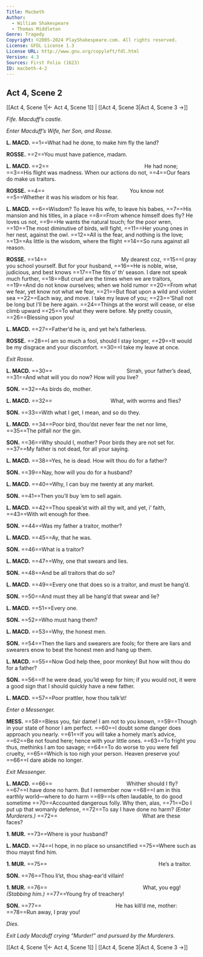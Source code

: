 ```yaml
---
Title: Macbeth
Author: 
  - William Shakespeare
  - Thomas Middleton
Genre: Tragedy
Copyright: ©2005-2024 PlayShakespeare.com. All rights reserved.
License: GFDL License 1.3
License URL: http://www.gnu.org/copyleft/fdl.html
Version: 4.3
Sources: First Folio (1623)
ID: macbeth-4-2
---
```


## Act 4, Scene 2
[[Act 4, Scene 1|← Act 4, Scene 1]] | [[Act 4, Scene 3|Act 4, Scene 3 →]]

*Fife. Macduff’s castle.*

*Enter Macduff’s Wife, her Son, and Rosse.*

**L. MACD.**
==1==What had he done, to make him fly the land?

**ROSSE.**
==2==You must have patience, madam.

**L. MACD.**
==2==                  He had none;
==3==His flight was madness. When our actions do not,
==4==Our fears do make us traitors.

**ROSSE.**
==4==                You know not
==5==Whether it was his wisdom or his fear.

**L. MACD.**
==6==Wisdom? To leave his wife, to leave his babes,
==7==His mansion and his titles, in a place
==8==From whence himself does fly? He loves us not,
==9==He wants the natural touch; for the poor wren,
==10==The most diminutive of birds, will fight,
==11==Her young ones in her nest, against the owl.
==12==All is the fear, and nothing is the love;
==13==As little is the wisdom, where the flight
==14==So runs against all reason.

**ROSSE.**
==14==              My dearest coz,
==15==I pray you school yourself. But for your husband,
==16==He is noble, wise, judicious, and best knows
==17==The fits o’ th’ season. I dare not speak much further,
==18==But cruel are the times when we are traitors,
==19==And do not know ourselves; when we hold rumor
==20==From what we fear, yet know not what we fear,
==21==But float upon a wild and violent sea
==22==Each way, and move. I take my leave of you;
==23==’Shall not be long but I’ll be here again.
==24==Things at the worst will cease, or else climb upward
==25==To what they were before. My pretty cousin,
==26==Blessing upon you!

**L. MACD.**
==27==Father’d he is, and yet he’s fatherless.

**ROSSE.**
==28==I am so much a fool, should I stay longer,
==29==It would be my disgrace and your discomfort.
==30==I take my leave at once.

*Exit Rosse.*

**L. MACD.**
==30==              Sirrah, your father’s dead,
==31==And what will you do now? How will you live?

**SON.**
==32==As birds do, mother.

**L. MACD.**
==32==           What, with worms and flies?

**SON.**
==33==With what I get, I mean, and so do they.

**L. MACD.**
==34==Poor bird, thou’dst never fear the net nor lime,
==35==The pitfall nor the gin.

**SON.**
==36==Why should I, mother? Poor birds they are not set for.
==37==My father is not dead, for all your saying.

**L. MACD.**
==38==Yes, he is dead. How wilt thou do for a father?

**SON.**
==39==Nay, how will you do for a husband?

**L. MACD.**
==40==Why, I can buy me twenty at any market.

**SON.**
==41==Then you’ll buy ’em to sell again.

**L. MACD.**
==42==Thou speak’st with all thy wit, and yet, i’ faith,
==43==With wit enough for thee.

**SON.**
==44==Was my father a traitor, mother?

**L. MACD.**
==45==Ay, that he was.

**SON.**
==46==What is a traitor?

**L. MACD.**
==47==Why, one that swears and lies.

**SON.**
==48==And be all traitors that do so?

**L. MACD.**
==49==Every one that does so is a traitor, and must be hang’d.

**SON.**
==50==And must they all be hang’d that swear and lie?

**L. MACD.**
==51==Every one.

**SON.**
==52==Who must hang them?

**L. MACD.**
==53==Why, the honest men.

**SON.**
==54==Then the liars and swearers are fools; for there are liars and swearers enow to beat the honest men and hang up them.

**L. MACD.**
==55==Now God help thee, poor monkey! But how wilt thou do for a father?

**SON.**
==56==If he were dead, you’ld weep for him; if you would not, it were a good sign that I should quickly have a new father.

**L. MACD.**
==57==Poor prattler, how thou talk’st!

*Enter a Messenger.*

**MESS.**
==58==Bless you, fair dame! I am not to you known,
==59==Though in your state of honor I am perfect.
==60==I doubt some danger does approach you nearly.
==61==If you will take a homely man’s advice,
==62==Be not found here; hence with your little ones.
==63==To fright you thus, methinks I am too savage;
==64==To do worse to you were fell cruelty,
==65==Which is too nigh your person. Heaven preserve you!
==66==I dare abide no longer.

*Exit Messenger.*

**L. MACD.**
==66==              Whither should I fly?
==67==I have done no harm. But I remember now
==68==I am in this earthly world—where to do harm
==69==Is often laudable, to do good sometime
==70==Accounted dangerous folly. Why then, alas,
==71==Do I put up that womanly defense,
==72==To say I have done no harm?
*(Enter Murderers.)*
==72==                What are these faces?

**1. MUR.**
==73==Where is your husband?

**L. MACD.**
==74==I hope, in no place so unsanctified
==75==Where such as thou mayst find him.

**1. MUR.**
==75==                     He’s a traitor.

**SON.**
==76==Thou li’st, thou shag-ear’d villain!

**1. MUR.**
==76==                  What, you egg!
*(Stabbing him.)*
==77==Young fry of treachery!

**SON.**
==77==              He has kill’d me, mother:
==78==Run away, I pray you!

*Dies.*

*Exit Lady Macduff crying “Murder!” and pursued by the Murderers.*

[[Act 4, Scene 1|← Act 4, Scene 1]] | [[Act 4, Scene 3|Act 4, Scene 3 →]]